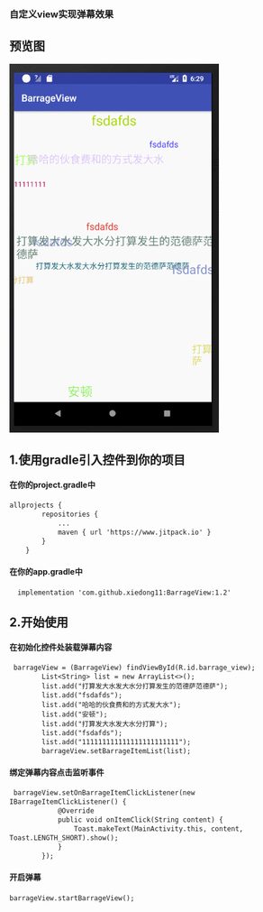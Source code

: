 ### 自定义view实现弹幕效果 ###

## 预览图 ##
![Sample Screenshot](https://github.com/xiedong11/BarrageView/blob/master/picture/GIF.gif)

## 1.使用gradle引入控件到你的项目 ##
#### 在你的project.gradle中 ####
```
allprojects {
		repositories {
			...
			maven { url 'https://www.jitpack.io' }
		}
	}
```
#### 在你的app.gradle中 ####
```
  implementation 'com.github.xiedong11:BarrageView:1.2'
```
## 2.开始使用 ##
#### 在初始化控件处装载弹幕内容 ####
```
 barrageView = (BarrageView) findViewById(R.id.barrage_view);
        List<String> list = new ArrayList<>();
        list.add("打算发大水发大水分打算发生的范德萨范德萨");
        list.add("fsdafds");
        list.add("哈哈的伙食费和的方式发大水");
        list.add("安顿");
        list.add("打算发大水发大水分打算");
        list.add("fsdafds");
        list.add("111111111111111111111111");
        barrageView.setBarrageItemList(list);
```

#### 绑定弹幕内容点击监听事件 ####
```
 barrageView.setOnBarrageItemClickListener(new IBarrageItemClickListener() {
            @Override
            public void onItemClick(String content) {
                Toast.makeText(MainActivity.this, content, Toast.LENGTH_SHORT).show();
            }
        });
```

#### 开启弹幕 ####
```
barrageView.startBarrageView();
```